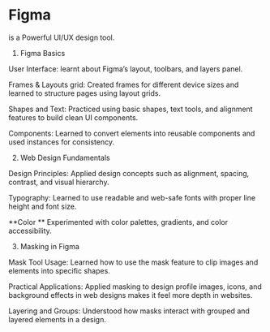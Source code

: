 # Figma
is a Powerful UI/UX design tool.

1. Figma Basics

User Interface: learnt about Figma’s layout, toolbars, and layers panel.

Frames & Layouts grid: Created frames for different device sizes and learned to structure pages using layout grids.

Shapes and Text: Practiced using basic shapes, text tools, and alignment features to build clean UI components.

Components: Learned to convert elements into reusable components and used instances for consistency.

2. Web Design Fundamentals

Design Principles: Applied design concepts such as alignment, spacing, contrast, and visual hierarchy.

Typography: Learned to use readable and web-safe fonts with proper line height and font size.

**Color ** Experimented with color palettes, gradients, and color accessibility.



3. Masking in Figma

Mask Tool Usage: Learned how to use the mask feature to clip images and elements into specific shapes.

Practical Applications: Applied masking to design profile images, icons, and background effects in web designs makes it  feel more depth in websites.

Layering and Groups: Understood how masks interact with grouped and layered elements in a design.
